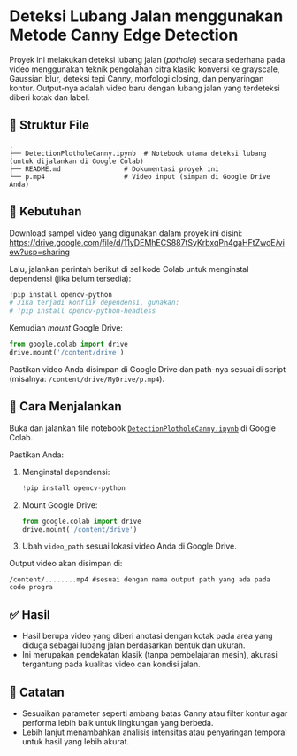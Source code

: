 # Deteksi Lubang Jalan menggunakan Metode Canny Edge Detection

Proyek ini melakukan deteksi lubang jalan (*pothole*) secara sederhana pada video menggunakan teknik pengolahan citra klasik: konversi ke grayscale, Gaussian blur, deteksi tepi Canny, morfologi closing, dan penyaringan kontur. Output-nya adalah video baru dengan lubang jalan yang terdeteksi diberi kotak dan label.

## 📁 Struktur File

```
.
├── DetectionPlotholeCanny.ipynb  # Notebook utama deteksi lubang (untuk dijalankan di Google Colab)
├── README.md                # Dokumentasi proyek ini
└── p.mp4                    # Video input (simpan di Google Drive Anda)
```

## 🧰 Kebutuhan
Download sampel video yang digunakan dalam proyek ini disini:
https://drive.google.com/file/d/11yDEMhECS887tSyKrbxqPn4gaHFtZwoE/view?usp=sharing

Lalu, jalankan perintah berikut di sel kode Colab untuk menginstal dependensi (jika belum tersedia):

```python
!pip install opencv-python
# Jika terjadi konflik dependensi, gunakan:
# !pip install opencv-python-headless
```

Kemudian *mount* Google Drive:

```python
from google.colab import drive
drive.mount('/content/drive')
```

Pastikan video Anda disimpan di Google Drive dan path-nya sesuai di script (misalnya: `/content/drive/MyDrive/p.mp4`).

## 🧪 Cara Menjalankan

Buka dan jalankan file notebook [`DetectionPlotholeCanny.ipynb`](./DetectionPlotholeCanny.ipynb) di Google Colab.

Pastikan Anda:

1. Menginstal dependensi:
    ```python
    !pip install opencv-python
    ```

2. Mount Google Drive:
    ```python
    from google.colab import drive
    drive.mount('/content/drive')
    ```

3. Ubah `video_path` sesuai lokasi video Anda di Google Drive.

Output video akan disimpan di:  
```
/content/........mp4 #sesuai dengan nama output path yang ada pada code progra
```

## ✅ Hasil

- Hasil berupa video yang diberi anotasi dengan kotak pada area yang diduga sebagai lubang jalan berdasarkan bentuk dan ukuran.
- Ini merupakan pendekatan klasik (tanpa pembelajaran mesin), akurasi tergantung pada kualitas video dan kondisi jalan.

## 📌 Catatan

- Sesuaikan parameter seperti ambang batas Canny atau filter kontur agar performa lebih baik untuk lingkungan yang berbeda.
- Lebih lanjut menambahkan analisis intensitas atau penyaringan temporal untuk hasil yang lebih akurat.
